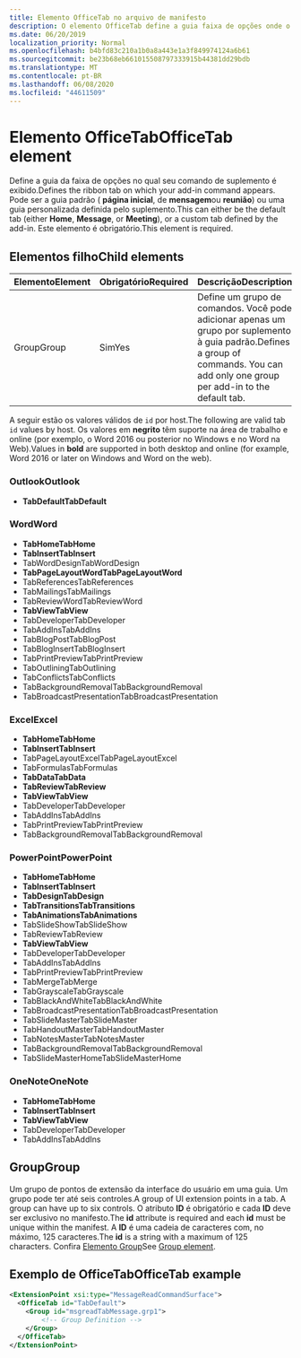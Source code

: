 ```yaml
---
title: Elemento OfficeTab no arquivo de manifesto
description: O elemento OfficeTab define a guia faixa de opções onde o comando de suplemento é exibido.
ms.date: 06/20/2019
localization_priority: Normal
ms.openlocfilehash: b4bfd83c210a1b0a8a443e1a3f849974124a6b61
ms.sourcegitcommit: be23b68eb661015508797333915b44381dd29bdb
ms.translationtype: MT
ms.contentlocale: pt-BR
ms.lasthandoff: 06/08/2020
ms.locfileid: "44611509"
---
```

# <a name="officetab-element"></a><span data-ttu-id="5d6a3-103">Elemento OfficeTab</span><span class="sxs-lookup"><span data-stu-id="5d6a3-103">OfficeTab element</span></span>

<span data-ttu-id="5d6a3-104">Define a guia da faixa de opções no qual seu comando de suplemento é exibido.</span><span class="sxs-lookup"><span data-stu-id="5d6a3-104">Defines the ribbon tab on which your add-in command appears.</span></span> <span data-ttu-id="5d6a3-105">Pode ser a guia padrão ( **página inicial**, de **mensagem**ou **reunião**) ou uma guia personalizada definida pelo suplemento.</span><span class="sxs-lookup"><span data-stu-id="5d6a3-105">This can either be the default tab (either **Home**, **Message**, or **Meeting**), or a custom tab defined by the add-in.</span></span> <span data-ttu-id="5d6a3-106">Este elemento é obrigatório.</span><span class="sxs-lookup"><span data-stu-id="5d6a3-106">This element is required.</span></span>

## <a name="child-elements"></a><span data-ttu-id="5d6a3-107">Elementos filho</span><span class="sxs-lookup"><span data-stu-id="5d6a3-107">Child elements</span></span>

|  <span data-ttu-id="5d6a3-108">Elemento</span><span class="sxs-lookup"><span data-stu-id="5d6a3-108">Element</span></span> |  <span data-ttu-id="5d6a3-109">Obrigatório</span><span class="sxs-lookup"><span data-stu-id="5d6a3-109">Required</span></span>  |  <span data-ttu-id="5d6a3-110">Descrição</span><span class="sxs-lookup"><span data-stu-id="5d6a3-110">Description</span></span>  |
|:-----|:-----|:-----|
|  <span data-ttu-id="5d6a3-111">Group</span><span class="sxs-lookup"><span data-stu-id="5d6a3-111">Group</span></span>      | <span data-ttu-id="5d6a3-112">Sim</span><span class="sxs-lookup"><span data-stu-id="5d6a3-112">Yes</span></span> |  <span data-ttu-id="5d6a3-p102">Define um grupo de comandos. Você pode adicionar apenas um grupo por suplemento à guia padrão.</span><span class="sxs-lookup"><span data-stu-id="5d6a3-p102">Defines a group of commands. You can add only one group per add-in to the default tab.</span></span>  |

<span data-ttu-id="5d6a3-115">A seguir estão os valores válidos de `id` por host.</span><span class="sxs-lookup"><span data-stu-id="5d6a3-115">The following are valid tab `id` values by host.</span></span> <span data-ttu-id="5d6a3-116">Os valores em **negrito** têm suporte na área de trabalho e online (por exemplo, o Word 2016 ou posterior no Windows e no Word na Web).</span><span class="sxs-lookup"><span data-stu-id="5d6a3-116">Values in **bold** are supported in both desktop and online (for example, Word 2016 or later on Windows and Word on the web).</span></span>

### <a name="outlook"></a><span data-ttu-id="5d6a3-117">Outlook</span><span class="sxs-lookup"><span data-stu-id="5d6a3-117">Outlook</span></span>

- <span data-ttu-id="5d6a3-118">**TabDefault**</span><span class="sxs-lookup"><span data-stu-id="5d6a3-118">**TabDefault**</span></span>

### <a name="word"></a><span data-ttu-id="5d6a3-119">Word</span><span class="sxs-lookup"><span data-stu-id="5d6a3-119">Word</span></span>

- <span data-ttu-id="5d6a3-120">**TabHome**</span><span class="sxs-lookup"><span data-stu-id="5d6a3-120">**TabHome**</span></span>
- <span data-ttu-id="5d6a3-121">**TabInsert**</span><span class="sxs-lookup"><span data-stu-id="5d6a3-121">**TabInsert**</span></span>
- <span data-ttu-id="5d6a3-122">TabWordDesign</span><span class="sxs-lookup"><span data-stu-id="5d6a3-122">TabWordDesign</span></span>
- <span data-ttu-id="5d6a3-123">**TabPageLayoutWord**</span><span class="sxs-lookup"><span data-stu-id="5d6a3-123">**TabPageLayoutWord**</span></span>
- <span data-ttu-id="5d6a3-124">TabReferences</span><span class="sxs-lookup"><span data-stu-id="5d6a3-124">TabReferences</span></span>
- <span data-ttu-id="5d6a3-125">TabMailings</span><span class="sxs-lookup"><span data-stu-id="5d6a3-125">TabMailings</span></span>
- <span data-ttu-id="5d6a3-126">TabReviewWord</span><span class="sxs-lookup"><span data-stu-id="5d6a3-126">TabReviewWord</span></span>
- <span data-ttu-id="5d6a3-127">**TabView**</span><span class="sxs-lookup"><span data-stu-id="5d6a3-127">**TabView**</span></span>
- <span data-ttu-id="5d6a3-128">TabDeveloper</span><span class="sxs-lookup"><span data-stu-id="5d6a3-128">TabDeveloper</span></span>
- <span data-ttu-id="5d6a3-129">TabAddIns</span><span class="sxs-lookup"><span data-stu-id="5d6a3-129">TabAddIns</span></span>
- <span data-ttu-id="5d6a3-130">TabBlogPost</span><span class="sxs-lookup"><span data-stu-id="5d6a3-130">TabBlogPost</span></span>
- <span data-ttu-id="5d6a3-131">TabBlogInsert</span><span class="sxs-lookup"><span data-stu-id="5d6a3-131">TabBlogInsert</span></span>
- <span data-ttu-id="5d6a3-132">TabPrintPreview</span><span class="sxs-lookup"><span data-stu-id="5d6a3-132">TabPrintPreview</span></span>
- <span data-ttu-id="5d6a3-133">TabOutlining</span><span class="sxs-lookup"><span data-stu-id="5d6a3-133">TabOutlining</span></span>
- <span data-ttu-id="5d6a3-134">TabConflicts</span><span class="sxs-lookup"><span data-stu-id="5d6a3-134">TabConflicts</span></span>
- <span data-ttu-id="5d6a3-135">TabBackgroundRemoval</span><span class="sxs-lookup"><span data-stu-id="5d6a3-135">TabBackgroundRemoval</span></span>
- <span data-ttu-id="5d6a3-136">TabBroadcastPresentation</span><span class="sxs-lookup"><span data-stu-id="5d6a3-136">TabBroadcastPresentation</span></span>

### <a name="excel"></a><span data-ttu-id="5d6a3-137">Excel</span><span class="sxs-lookup"><span data-stu-id="5d6a3-137">Excel</span></span>

- <span data-ttu-id="5d6a3-138">**TabHome**</span><span class="sxs-lookup"><span data-stu-id="5d6a3-138">**TabHome**</span></span>
- <span data-ttu-id="5d6a3-139">**TabInsert**</span><span class="sxs-lookup"><span data-stu-id="5d6a3-139">**TabInsert**</span></span>
- <span data-ttu-id="5d6a3-140">TabPageLayoutExcel</span><span class="sxs-lookup"><span data-stu-id="5d6a3-140">TabPageLayoutExcel</span></span>
- <span data-ttu-id="5d6a3-141">TabFormulas</span><span class="sxs-lookup"><span data-stu-id="5d6a3-141">TabFormulas</span></span>
- <span data-ttu-id="5d6a3-142">**TabData**</span><span class="sxs-lookup"><span data-stu-id="5d6a3-142">**TabData**</span></span>
- <span data-ttu-id="5d6a3-143">**TabReview**</span><span class="sxs-lookup"><span data-stu-id="5d6a3-143">**TabReview**</span></span>
- <span data-ttu-id="5d6a3-144">**TabView**</span><span class="sxs-lookup"><span data-stu-id="5d6a3-144">**TabView**</span></span>
- <span data-ttu-id="5d6a3-145">TabDeveloper</span><span class="sxs-lookup"><span data-stu-id="5d6a3-145">TabDeveloper</span></span>
- <span data-ttu-id="5d6a3-146">TabAddIns</span><span class="sxs-lookup"><span data-stu-id="5d6a3-146">TabAddIns</span></span>
- <span data-ttu-id="5d6a3-147">TabPrintPreview</span><span class="sxs-lookup"><span data-stu-id="5d6a3-147">TabPrintPreview</span></span>
- <span data-ttu-id="5d6a3-148">TabBackgroundRemoval</span><span class="sxs-lookup"><span data-stu-id="5d6a3-148">TabBackgroundRemoval</span></span> 

### <a name="powerpoint"></a><span data-ttu-id="5d6a3-149">PowerPoint</span><span class="sxs-lookup"><span data-stu-id="5d6a3-149">PowerPoint</span></span>

- <span data-ttu-id="5d6a3-150">**TabHome**</span><span class="sxs-lookup"><span data-stu-id="5d6a3-150">**TabHome**</span></span>
- <span data-ttu-id="5d6a3-151">**TabInsert**</span><span class="sxs-lookup"><span data-stu-id="5d6a3-151">**TabInsert**</span></span>
- <span data-ttu-id="5d6a3-152">**TabDesign**</span><span class="sxs-lookup"><span data-stu-id="5d6a3-152">**TabDesign**</span></span>
- <span data-ttu-id="5d6a3-153">**TabTransitions**</span><span class="sxs-lookup"><span data-stu-id="5d6a3-153">**TabTransitions**</span></span>
- <span data-ttu-id="5d6a3-154">**TabAnimations**</span><span class="sxs-lookup"><span data-stu-id="5d6a3-154">**TabAnimations**</span></span>
- <span data-ttu-id="5d6a3-155">TabSlideShow</span><span class="sxs-lookup"><span data-stu-id="5d6a3-155">TabSlideShow</span></span>
- <span data-ttu-id="5d6a3-156">TabReview</span><span class="sxs-lookup"><span data-stu-id="5d6a3-156">TabReview</span></span>
- <span data-ttu-id="5d6a3-157">**TabView**</span><span class="sxs-lookup"><span data-stu-id="5d6a3-157">**TabView**</span></span>
- <span data-ttu-id="5d6a3-158">TabDeveloper</span><span class="sxs-lookup"><span data-stu-id="5d6a3-158">TabDeveloper</span></span>
- <span data-ttu-id="5d6a3-159">TabAddIns</span><span class="sxs-lookup"><span data-stu-id="5d6a3-159">TabAddIns</span></span>
- <span data-ttu-id="5d6a3-160">TabPrintPreview</span><span class="sxs-lookup"><span data-stu-id="5d6a3-160">TabPrintPreview</span></span>
- <span data-ttu-id="5d6a3-161">TabMerge</span><span class="sxs-lookup"><span data-stu-id="5d6a3-161">TabMerge</span></span>
- <span data-ttu-id="5d6a3-162">TabGrayscale</span><span class="sxs-lookup"><span data-stu-id="5d6a3-162">TabGrayscale</span></span>
- <span data-ttu-id="5d6a3-163">TabBlackAndWhite</span><span class="sxs-lookup"><span data-stu-id="5d6a3-163">TabBlackAndWhite</span></span>
- <span data-ttu-id="5d6a3-164">TabBroadcastPresentation</span><span class="sxs-lookup"><span data-stu-id="5d6a3-164">TabBroadcastPresentation</span></span>
- <span data-ttu-id="5d6a3-165">TabSlideMaster</span><span class="sxs-lookup"><span data-stu-id="5d6a3-165">TabSlideMaster</span></span>
- <span data-ttu-id="5d6a3-166">TabHandoutMaster</span><span class="sxs-lookup"><span data-stu-id="5d6a3-166">TabHandoutMaster</span></span>
- <span data-ttu-id="5d6a3-167">TabNotesMaster</span><span class="sxs-lookup"><span data-stu-id="5d6a3-167">TabNotesMaster</span></span>
- <span data-ttu-id="5d6a3-168">TabBackgroundRemoval</span><span class="sxs-lookup"><span data-stu-id="5d6a3-168">TabBackgroundRemoval</span></span>
- <span data-ttu-id="5d6a3-169">TabSlideMasterHome</span><span class="sxs-lookup"><span data-stu-id="5d6a3-169">TabSlideMasterHome</span></span>

### <a name="onenote"></a><span data-ttu-id="5d6a3-170">OneNote</span><span class="sxs-lookup"><span data-stu-id="5d6a3-170">OneNote</span></span>

- <span data-ttu-id="5d6a3-171">**TabHome**</span><span class="sxs-lookup"><span data-stu-id="5d6a3-171">**TabHome**</span></span>
- <span data-ttu-id="5d6a3-172">**TabInsert**</span><span class="sxs-lookup"><span data-stu-id="5d6a3-172">**TabInsert**</span></span>
- <span data-ttu-id="5d6a3-173">**TabView**</span><span class="sxs-lookup"><span data-stu-id="5d6a3-173">**TabView**</span></span>
- <span data-ttu-id="5d6a3-174">TabDeveloper</span><span class="sxs-lookup"><span data-stu-id="5d6a3-174">TabDeveloper</span></span>
- <span data-ttu-id="5d6a3-175">TabAddIns</span><span class="sxs-lookup"><span data-stu-id="5d6a3-175">TabAddIns</span></span>

## <a name="group"></a><span data-ttu-id="5d6a3-176">Group</span><span class="sxs-lookup"><span data-stu-id="5d6a3-176">Group</span></span>

<span data-ttu-id="5d6a3-177">Um grupo de pontos de extensão da interface do usuário em uma guia. Um grupo pode ter até seis controles.</span><span class="sxs-lookup"><span data-stu-id="5d6a3-177">A group of UI extension points in a tab. A group can have up to six controls.</span></span> <span data-ttu-id="5d6a3-178">O atributo **ID** é obrigatório e cada **ID** deve ser exclusivo no manifesto.</span><span class="sxs-lookup"><span data-stu-id="5d6a3-178">The **id** attribute is required and each **id** must be unique within the manifest.</span></span> <span data-ttu-id="5d6a3-179">A **ID** é uma cadeia de caracteres com, no máximo, 125 caracteres.</span><span class="sxs-lookup"><span data-stu-id="5d6a3-179">The **id** is a string with a maximum of 125 characters.</span></span> <span data-ttu-id="5d6a3-180">Confira [Elemento Group](group.md)</span><span class="sxs-lookup"><span data-stu-id="5d6a3-180">See [Group element](group.md).</span></span>

## <a name="officetab-example"></a><span data-ttu-id="5d6a3-181">Exemplo de OfficeTab</span><span class="sxs-lookup"><span data-stu-id="5d6a3-181">OfficeTab example</span></span>

```xml
<ExtensionPoint xsi:type="MessageReadCommandSurface">
  <OfficeTab id="TabDefault">
    <Group id="msgreadTabMessage.grp1">
        <!-- Group Definition -->
    </Group>
  </OfficeTab>
</ExtensionPoint>
```
